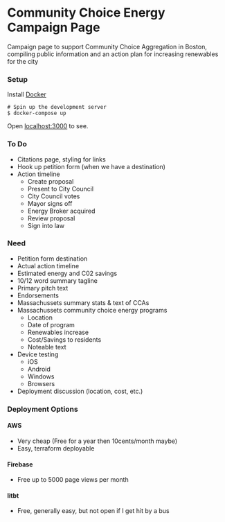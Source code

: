 # Community Choice Energy Campaign Page
Campaign page to support Community Choice Aggregation in Boston, compiling
public information and an action plan for increasing renewables for the
city

### Setup
Install [Docker](https://docs.docker.com/engine/installation/#/on-macos-and-windows)

```
# Spin up the development server
$ docker-compose up
```

Open [localhost:3000](http://localhost:3000) to see.

### To Do
- Citations page, styling for links
- Hook up petition form (when we have a destination)
- Action timeline
  - Create proposal
  - Present to City Council
  - City Council votes
  - Mayor signs off
  - Energy Broker acquired
  - Review proposal
  - Sign into law

### Need
- Petition form destination
- Actual action timeline
- Estimated energy and C02 savings
- 10/12 word summary tagline
- Primary pitch text
- Endorsements
- Massachussets summary stats & text of CCAs
- Massachussets community choice energy programs
  - Location
  - Date of program
  - Renewables increase
  - Cost/Savings to residents
  - Noteable text
- Device testing
  - iOS
  - Android
  - Windows
  - Browsers
- Deployment discussion (location, cost, etc.)

### Deployment Options

#### AWS
- Very cheap (Free for a year then 10cents/month maybe)
- Easy, terraform deployable

#### Firebase
- Free up to 5000 page views per month

#### litbt
- Free, generally easy, but not open if I get hit by a bus
